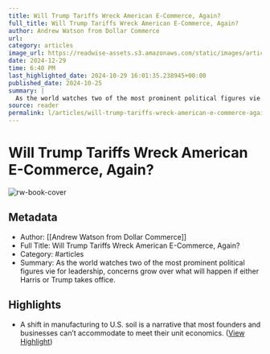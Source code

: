 ```yaml
---
title: Will Trump Tariffs Wreck American E-Commerce, Again?
full_title: Will Trump Tariffs Wreck American E-Commerce, Again?
author: Andrew Watson from Dollar Commerce
url: 
category: articles
image_url: https://readwise-assets.s3.amazonaws.com/static/images/article3.5c705a01b476.png
date: 2024-12-29
time: 6:40 PM
last_highlighted_date: 2024-10-29 16:01:35.238945+00:00
published_date: 2024-10-25
summary: |
  As the world watches two of the most prominent political figures vie for leadership, concerns grow over what will happen if either Harris or Trump takes office.
source: reader
permalink: l/articles/will-trump-tariffs-wreck-american-e-commerce-again
---
```

# Will Trump Tariffs Wreck American E-Commerce, Again?

![rw-book-cover](https://readwise-assets.s3.amazonaws.com/static/images/article3.5c705a01b476.png)

## Metadata
- Author: [[Andrew Watson from Dollar Commerce]]
- Full Title: Will Trump Tariffs Wreck American E-Commerce, Again?
- Category: #articles
- Summary: As the world watches two of the most prominent political figures vie for leadership, concerns grow over what will happen if either Harris or Trump takes office.

## Highlights
- A shift in manufacturing to U.S. soil is a narrative that most founders and businesses can’t accommodate to meet their unit economics. ([View Highlight](https://read.readwise.io/read/01jbcetey3ap0tjnby0gdvb3ms))


